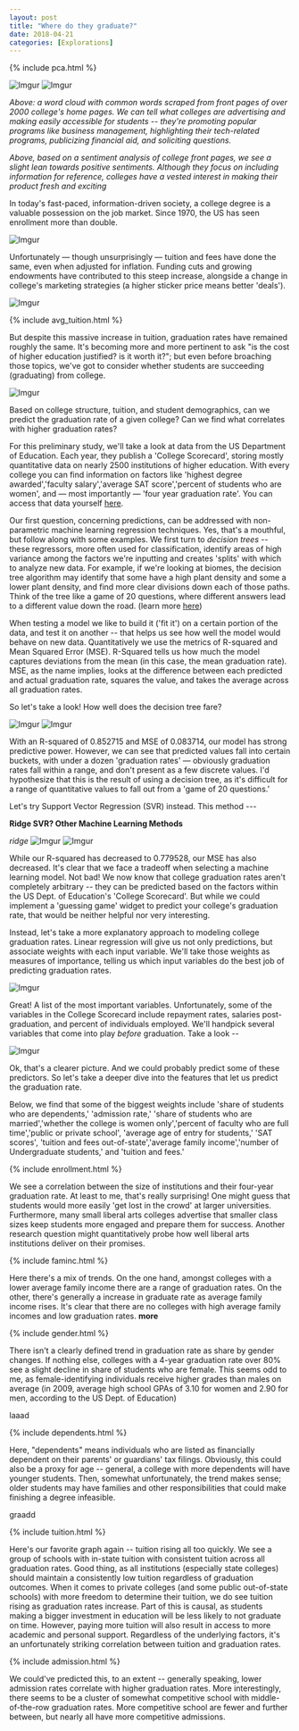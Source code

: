```yaml
---
layout: post
title: "Where do they graduate?"
date: 2018-04-21
categories: [Explorations]
---
```


<div markdown="0">
{% include pca.html %}
</div>

![Imgur](https://i.imgur.com/1LB0zl1.png)
![Imgur](https://i.imgur.com/hEIioHP.png)

*Above: a word cloud with common words scraped from front pages of over
2000 college's home pages. We can tell what colleges are advertising and
making easily accessible for students -- they're promoting popular programs
like business management, highlighting their tech-related programs, publicizing
financial aid, and soliciting questions.*


*Above, based on a sentiment analysis of college front pages, we see a
slight lean towards positive sentiments. Although they focus on including
information for reference, colleges have a vested interest in making their
product fresh and exciting*

In today's fast-paced, information-driven society, a college degree is a valuable
possession on the job market. Since 1970, the US has seen enrollment more than double.

![Imgur](https://i.imgur.com/BbSDDr4.png)

Unfortunately —  though unsurprisingly — tuition and fees have done the same, even when adjusted
for inflation. Funding cuts and growing endowments have contributed to this steep increase, alongside
a change in college's marketing strategies (a higher sticker price means better 'deals').

![Imgur](https://i.imgur.com/gygM6R2.png)

<div markdown="0">
{% include avg_tuition.html %}
</div>

But despite this massive increase in tuition, graduation rates have remained roughly the same. It's becoming
more and more pertinent to ask "is the cost of higher education justified? is it worth it?"; but even before
broaching those topics, we've got to consider whether students are succeeding (graduating) from college.

![Imgur](https://i.imgur.com/VOj2FX4.png)

Based on college structure, tuition, and student demographics, can we predict the graduation rate of a given college?
Can we find what correlates with higher graduation rates?

For this preliminary study, we'll take a look at data from the US Department of Education. Each year, they publish a
'College Scorecard', storing mostly quantitative data on nearly 2500 institutions of higher education. With every college
you can find information on factors like 'highest degree awarded','faculty salary','average SAT score','percent of students
who are women', and — most importantly — 'four year graduation rate'. You can access that data yourself [here](https://collegescorecard.ed.gov/data/).

Our first question, concerning predictions, can be addressed with non-parametric machine learning regression techniques. Yes,
that's a mouthful, but follow along with some examples. We first turn to *decision trees* -- these regressors, more often used for classification, identify areas of high variance among the factors we're inputting and creates 'splits' with which to analyze new data. For example, if we're looking at biomes, the decision tree algorithm may identify that some have a high plant density and some a lower plant density, and find more clear divisions down each of those paths. Think of the tree like a game of 20 questions, where different answers lead to a different value down the road. (learn more [here](https://towardsdatascience.com/decision-trees-in-machine-learning-641b9c4e8052))

When testing a model we like to build it ('fit it') on a certain portion of the data, and test it on another -- that helps us see how well the model would behave on new data. Quantitatively we use the metrics of R-squared and Mean Squared Error (MSE). R-Squared tells us how much the model captures deviations from the mean (in this case, the mean graduation rate). MSE, as the name implies, looks at the difference between each predicted and actual graduation rate, squares the value, and takes the average across all graduation rates.

So let's take a look! How well does the decision tree fare?

![Imgur](https://i.imgur.com/Jr8S5pJ.png)
![Imgur](https://i.imgur.com/PeTjZ2X.png)

With an R-squared of 0.852715 and MSE of 0.083714, our model has strong predictive power. However, we can see that predicted values fall into certain buckets, with under a dozen 'graduation rates' — obviously graduation rates fall within a range, and don't present as a few discrete values. I'd hypothesize that this is the result of using a decision tree, as it's difficult for a range of quantitative values to fall out from a 'game of 20 questions.'

Let's try Support Vector Regression (SVR) instead. This method ---

**Ridge SVR? Other Machine Learning Methods**

*ridge*
![Imgur](https://i.imgur.com/tAvjs7B.png)
![Imgur](https://i.imgur.com/uCA7p07.png)

While our R-squared has decreased to 0.779528, our MSE has also decreased. It's clear that we face a tradeoff when selecting a machine learning model. Not bad! We now know that college graduation rates aren't completely arbitrary -- they can be predicted based on the factors within the US Dept. of Education's 'College Scorecard'. But while we could implement a 'guessing game' widget to predict your college's graduation rate, that would be neither helpful nor very interesting.

Instead, let's take a more explanatory approach to modeling college graduation rates. Linear regression will give us not only predictions, but associate weights with each input variable. We'll take those weights as measures of importance, telling us which input variables do the best job of predicting graduation rates.

![Imgur](https://i.imgur.com/Gf8O5DZ.png)

Great! A list of the most important variables. Unfortunately, some of the variables in the College Scorecard include repayment rates, salaries post-graduation, and percent of individuals employed. We'll handpick several variables that come into play *before* graduation. Take a look --

![Imgur](https://i.imgur.com/Wk9NFEy.png)

Ok, that's a clearer picture. And we could probably predict some of these predictors. So let's take a deeper dive into the features that let us predict the graduation rate.

Below, we find that some of the biggest weights include 'share of students who are dependents,' 'admission rate,' 'share of students who are married','whether the college is women only','percent of faculty who are full time','public or private school', 'average age of entry for students,' 'SAT scores', 'tuition and fees out-of-state','average family income','number of Undergraduate students,' and 'tuition and fees.'

<div markdown="0">
{% include enrollment.html %}
</div>

We see a correlation between the size of institutions and their four-year graduation rate. At least to me, that's really surprising! One might guess that students would more easily 'get lost in the crowd' at larger universities. Furthermore, many small liberal arts colleges advertise that smaller class sizes keep students more engaged and prepare them for success. Another research question might quantitatively probe how well liberal arts institutions deliver on their promises.

<div markdown="0">
{% include faminc.html %}
</div>

Here there's a mix of trends. On the one hand, amongst colleges with a lower average family income there are a range of graduation rates. On the other, there's generally a increase in graduate rate as average family income rises. It's clear that there are no colleges with high average family incomes and low graduation rates. **more**

<div markdown="0">
{% include gender.html %}
</div>

There isn't a clearly defined trend in graduation rate as share by gender changes. If nothing else, colleges with a 4-year graduation rate over 80% see a slight decline in share of students who are female. This seems odd to me, as female-identifying individuals receive higher grades than males on average (in 2009, average high school GPAs of 3.10 for women and 2.90 for men, according to the US Dept. of Education)

<!--<div markdown="0">
{% include marriage.html %}
</div>-->

laaad

<div markdown="0">
{% include dependents.html %}
</div>

Here, "dependents" means individuals who are listed as financially dependent on their parents' or guardians' tax filings. Obviously, this could also be a proxy for age -- general, a college with more dependents will have younger students. Then, somewhat unfortunately, the trend makes sense; older students may have families and other responsibilities that could make finishing a degree infeasible.


graadd

<div markdown="0">
{% include tuition.html %}
</div>

Here's our favorite graph again -- tuition rising all too quickly. We see a group of schools with in-state tuition with consistent tuition across all graduation rates. Good thing, as all institutions (especially state colleges) should maintain a consistently low tuition regardless of graduation outcomes. When it comes to private colleges (and some public out-of-state schools) with more freedom to determine their tuition, we do see tuition rising as graduation rates increase. Part of this is causal, as students making a bigger investment in education will be less likely to not graduate on time. However, paying more tuition will also result in access to more academic and personal support. Regardless of the underlying factors, it's an unfortunately striking correlation between tuition and graduation rates.

<div markdown="0">
{% include admission.html %}
</div>

We could've predicted this, to an extent -- generally speaking, lower admission rates correlate with higher graduation rates. More interestingly, there seems to be a cluster of somewhat competitive school with middle-of-the-row graduation rates. More competitive school are fewer and further between, but nearly all have more competitive admissions.
